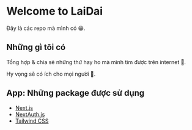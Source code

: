 # Welcome to LaiDai

Đây là các repo mà mình có 😁.

## Những gì tôi có

Tổng hợp & chia sẻ những thứ hay ho mà mình tìm được trên internet 🚀.

Hy vọng sẽ có ích cho mọi người 🙏.

## App: Những package được sử dụng

- [Next.js](https://nextjs.org)
- [NextAuth.js](https://next-auth.js.org)
- [Tailwind CSS](https://tailwindcss.com)
